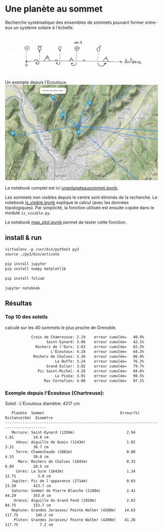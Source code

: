 # Une planète au sommet

Recherche systématique des ensembles de sommets pouvant former entre-eux un système solaire à l'échelle.


![schéma sommet - planète ](./images/sch_distance_planet.png)


Un exemple depuis l'Ecoutoux:
![schéma sommet - planète ](./images/screenshot_map_v01.png)


Le notebook complet est ici [uneplaneteausommet.ipynb](./uneplaneteausommet.ipynb).

Les sommets non visibles depuis le centre sont éliminés de la recherche. Le notebook [is_visible.ipynb](./is_visible.ipynb) explique le calcul (avec les données topologiques). Par simplicité, la fonction utilisée est ensuite copiée dans le module `is_visible.py`.

Le notebook [map_plot.ipynb](./map_plot.ipynb) permet de tester cette fonction. 


## install & run

    virtualenv -p /usr/bin/python3 py3
    source ./py3/bin/activate
    
    pip install jupyter
    pip install numpy matplotlib

    pip install folium

    jupyter notebook
    
    
    
## Résultas

### Top 10 des soleils
calculé sur les 40 sommets le plus proche de Grenoble. 

                Croix de Chamrousse: 2.19    erreur cumulée=   40.9%
                       Saint-Eynard: 3.96    erreur cumulée=   42.1%
                  Rochers de l'Ours: 2.63    erreur cumulée=   62.3%
                         L'Écoutoux: 4.28    erreur cumulée=   64.3%
                 Rochers de Chalves: 3.36    erreur cumulée=   66.9%
                           La Buffe: 3.24    erreur cumulée=   76.3%
                       Grand Eulier: 3.02    erreur cumulée=   79.7%
                   Pic Saint-Michel: 4.26    erreur cumulée=   84.6%
                           La Pinéa: 3.91    erreur cumulée=   90.5%
                      Roc Cornafion: 4.00    erreur cumulée=   97.1%
                      
                      



### Exemple depuis l'Écoutoux (Chartreuse):
Soleil : L'Écoutoux   diamètre: 4217 cm 

       Planète  Sommet                                   Erreur(%)   Distance(km)  Diamètre
    -----------------------------------------------------------------------------------------
       Mercure: Saint-Eynard (1359m)                        2.94       1.81         14.8 cm
         Vénus: Aiguille de Quaix (1143m)                   1.02       3.31         36.7 cm
         Terre: Chamechaude (2082m)                         0.00       4.53         38.6 cm
          Mars: Rochers de Chalves (1845m)                  0.33       6.89         20.5 cm
         Cérès: La Sure (1643m)                             1.34      12.71          3.0 cm
       Jupiter: Pic de l'apparence (2714m)                  0.03      23.58        423.7 cm
       Saturne: Sommet de Pierre Blanche (2108m)            2.41      44.29        353.0 cm
        Uranus: Aiguille du Grand Fond (2920m)              2.63      84.75        153.7 cm
       Neptune: Grandes Jorasses/ Pointe Walker (4208m)    14.63     117.75        149.2 cm
        Pluton: Grandes Jorasses/ Pointe Walker (4208m)    41.28     117.75          7.2 cm


